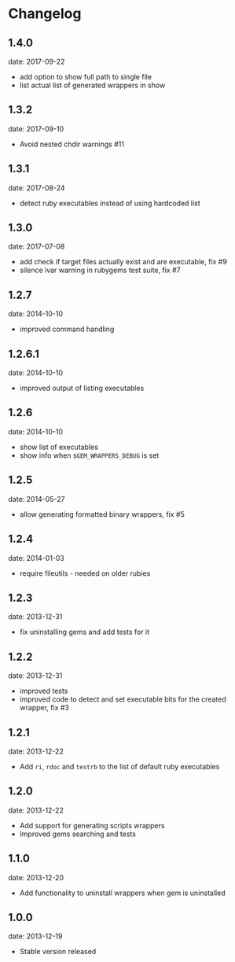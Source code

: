 # Changelog

## 1.4.0
date: 2017-09-22

- add option to show full path to single file
- list actual list of generated wrappers in show

## 1.3.2
date: 2017-09-10

- Avoid nested chdir warnings #11

## 1.3.1
date: 2017-08-24

- detect ruby executables instead of using hardcoded list

## 1.3.0
date: 2017-07-08

- add check if target files actually exist and are executable, fix #9
- silence ivar warning in rubygems test suite, fix #7

## 1.2.7
date: 2014-10-10

- improved command handling

## 1.2.6.1
date: 2014-10-10

- improved output of listing executables

## 1.2.6
date: 2014-10-10

- show list of executables
- show info when `$GEM_WRAPPERS_DEBUG` is set

## 1.2.5
date: 2014-05-27

- allow generating formatted binary wrappers, fix #5

## 1.2.4
date: 2014-01-03

- require fileutils - needed on older rubies

## 1.2.3
date: 2013-12-31

- fix uninstalling gems and add tests for it

## 1.2.2
date: 2013-12-31

- improved tests
- improved code to detect and set executable bits for the created wrapper, fix #3

## 1.2.1
date: 2013-12-22

- Add `ri`, `rdoc` and `testrb` to the list of default ruby executables

## 1.2.0
date: 2013-12-22

- Add support for generating scripts wrappers
- Improved gems searching and tests

## 1.1.0
date: 2013-12-20

- Add functionality to uninstall wrappers when gem is uninstalled

## 1.0.0
date: 2013-12-19

- Stable version released
